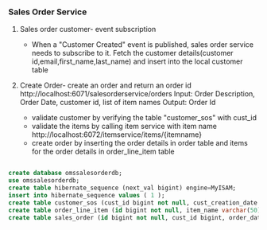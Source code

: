 ### Sales Order Service

1. Sales order customer- event subscription
   - When a "Customer Created" event is published, sales order service needs to subscribe to it. Fetch the customer details(customer id,email,first_name,last_name) 
     and insert into the local customer table

2. Create Order- create an order and return an order id
   http://localhost:6071/salesorderservice/orders
   Input: Order Description, Order Date, customer id, list of item names
   Output: Order Id
   - validate customer by verifying the table "customer_sos" with cust_id
   - validate the items by calling item service with item name
     http://localhost:6072/itemservice/items/{itemname}
   - create order by inserting the order details in  order table and items for the order details in order_line_item table

```SQL

create database omssalesorderdb;
use omssalesorderdb;
create table hibernate_sequence (next_val bigint) engine=MyISAM;
insert into hibernate_sequence values ( 1 );
create table customer_sos (cust_id bigint not null, cust_creation_date varchar(20) not null, email varchar(50) not null, cust_first_name varchar(50) not null, cust_last_name varchar(50) not null, primary key (cust_id)) engine=MyISAM;
create table order_line_item (id bigint not null, item_name varchar(50) not null, item_quantity double precision, order_id bigint, primary key (id)) engine=MyISAM;
create table sales_order (id bigint not null, cust_id bigint, order_date varchar(20) not null, order_desc varchar(100) not null, total_price double precision, primary key (id)) engine=MyISAM;

```